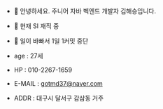 - 👋 안녕하세요. 주니어 자바 벡엔드 개발자 김해승입니다.
- 👀 현재 SI 재직 중
- 💞️ 일이 바빠서 1일 1커밋 중단

- age    : 27세
- HP     : 010-2267-1659
- E-MAIL : gotmd37@naver.com
- ADDR   : 대구시 달서구 감삼동 거주

